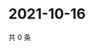 # 2021-10-16

共 0 条

<!-- BEGIN WEIBO -->
<!-- 最后更新时间 Sat Oct 16 2021 23:11:04 GMT+0800 (China Standard Time) -->

<!-- END WEIBO -->
